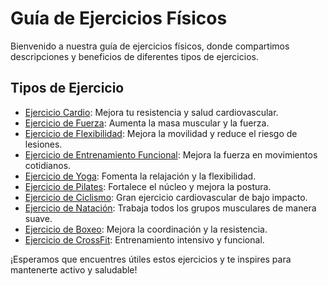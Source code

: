 # Guía de Ejercicios Físicos

Bienvenido a nuestra guía de ejercicios físicos, donde compartimos descripciones y beneficios de diferentes tipos de ejercicios.

## Tipos de Ejercicio

- [Ejercicio Cardio](ejercicios/cardio.md): Mejora tu resistencia y salud cardiovascular.
- [Ejercicio de Fuerza](https://github.com/JuanSantoyoJ/GuiaDeEjercicios/tree/fuerza/ejercicios/fuerza.md): Aumenta la masa muscular y la fuerza.
- [Ejercicio de Flexibilidad](https://github.com/JuanSantoyoJ/GuiaDeEjercicios/tree/flexibilidad/ejercicios/flexibilidad.md): Mejora la movilidad y reduce el riesgo de lesiones.
- [Ejercicio de Entrenamiento Funcional](https://github.com/JuanSantoyoJ/GuiaDeEjercicios/tree/entrenamiento_funcional/ejercicios/entrenamiento_funcional.md): Mejora la fuerza en movimientos cotidianos.
- [Ejercicio de Yoga](https://github.com/JuanSantoyoJ/GuiaDeEjercicios/tree/yoga/ejercicios/yoga.md): Fomenta la relajación y la flexibilidad.
- [Ejercicio de Pilates](https://github.com/JuanSantoyoJ/GuiaDeEjercicios/tree/pilates/ejercicios/pilates.md): Fortalece el núcleo y mejora la postura.
- [Ejercicio de Ciclismo](https://github.com/JuanSantoyoJ/GuiaDeEjercicios/tree/ciclismo/ejercicios/ciclismo.md): Gran ejercicio cardiovascular de bajo impacto.
- [Ejercicio de Natación](https://github.com/JuanSantoyoJ/GuiaDeEjercicios/tree/natacion/ejercicios/natacion.md): Trabaja todos los grupos musculares de manera suave.
- [Ejercicio de Boxeo](https://github.com/JuanSantoyoJ/GuiaDeEjercicios/tree/boxeo/ejercicios/boxeo.md): Mejora la coordinación y la resistencia.
- [Ejercicio de CrossFit](https://github.com/JuanSantoyoJ/GuiaDeEjercicios/ejercicios/crossfit.md): Entrenamiento intensivo y funcional.

¡Esperamos que encuentres útiles estos ejercicios y te inspires para mantenerte activo y saludable!
